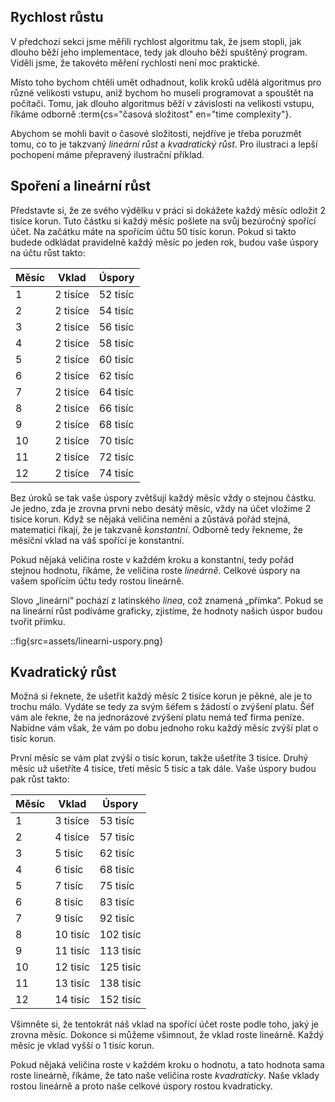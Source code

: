 ## Rychlost růstu

V předchozí sekci jsme měřili rychlost algoritmu tak, že jsem stopli, jak dlouho běží jeho implementace, tedy jak dlouho běží spuštěný program. Viděli jsme, že takovéto měření rychlosti není moc praktické. 

Místo toho bychom chtěli umět odhadnout, kolik kroků udělá algoritmus pro různé velikosti vstupu, aniž bychom ho museli programovat a spouštět na počítači. Tomu, jak dlouho algoritmus běží v závislosti na velikosti vstupu, říkáme odborně :term{cs="časová složitost" en="time complexity"}.

Abychom se mohli bavit o časové složitosti, nejdříve je třeba poruzmět tomu, co to je takzvaný _lineární růst_ a _kvadratický růst_. Pro ilustraci a lepší pochopení máme přepravený ilustrační příklad.

## Spoření a lineární růst

Představte si, že ze svého výdělku v práci si dokážete každý měsíc odložit 2 tisíce korun. Tuto částku si každý měsíc pošlete na svůj bezúročný spořící účet. Na začátku máte na spořícím účtu 50 tisíc korun. Pokud si takto budede odkládat pravidelně každý měsíc po jeden rok, budou vaše úspory na účtu růst takto:

| Měsíc  | Vklad    | Úspory   |
| ------ | ---------| -------- |
| 1      | 2 tisíce | 52 tisíc |
| 2      | 2 tisíce | 54 tisíc |
| 3      | 2 tisíce | 56 tisíc |
| 4      | 2 tisíce | 58 tisíc |
| 5      | 2 tisíce | 60 tisíc |
| 6      | 2 tisíce | 62 tisíc |
| 7      | 2 tisíce | 64 tisíc |
| 8      | 2 tisíce | 66 tisíc |
| 9      | 2 tisíce | 68 tisíc |
| 10     | 2 tisíce | 70 tisíc |
| 11     | 2 tisíce | 72 tisíc |
| 12     | 2 tisíce | 74 tisíc |

Bez úroků se tak vaše úspory zvětšují každý měsíc vždy o stejnou částku. Je jedno, zda je zrovna prvni nebo desátý měsíc, vždy na účet vložíme 2 tisíce korun. Když se nějaká veličina nemění a zůstává pořád stejná, matematici říkají, že je takzvaně _konstantní_. Odborně tedy řekneme, že měsíční vklad na váš spořící je konstantní.

Pokud nějaká veličina roste v každém kroku a konstantní, tedy pořád stejnou hodnotu, říkáme, že veličina roste _lineárně_. Celkové úspory na vašem spořícím účtu tedy rostou lineárně.

Slovo „lineární“ pochází z latinského _linea_, což znamená „přímka“. Pokud se na lineární růst podíváme graficky, zjistíme, že hodnoty našich úspor budou tvořit přímku.

::fig{src=assets/linearni-uspory.png}

## Kvadratický růst

Možná si řeknete, že ušetřit každý měsíc 2 tisíce korun je pěkné, ale je to trochu málo. Vydáte se tedy za svým šéfem s žádostí o zvýšení platu. Šéf vám ale řekne, že na jednorázové zvýšení platu nemá teď firma peníze. Nabídne vám však, že vám po dobu jednoho roku každý měsíc zvýší plat o tisíc korun. 

První měsíc se vám plat zvýší o tisíc korun, takže ušetříte 3 tisíce. Druhý měsíc už ušetříte 4 tisíce, třetí měsíc 5 tisíc a tak dále. Vaše úspory budou pak růst takto:

| Měsíc  | Vklad    | Úspory   |
| ------ | ---------| -------- |
| 1      | 3 tisíce | 53 tisíc |
| 2      | 4 tisíce | 57 tisíc |
| 3      | 5 tisíc  | 62 tisíc |
| 4      | 6 tisíc  | 68 tisíc |
| 5      | 7 tisíc  | 75 tisíc |
| 6      | 8 tisíc  | 83 tisíc |
| 7      | 9 tisíc  | 92 tisíc |
| 8      | 10 tisíc | 102 tisíc |
| 9      | 11 tisíc | 113 tisíc |
| 10     | 12 tisíc | 125 tisíc |
| 11     | 13 tisíc | 138 tisíc |
| 12     | 14 tisíc | 152 tisíc |

Všimněte si, že tentokrát náš vklad na spořící účet roste podle toho, jaký je zrovna měsíc. Dokonce si můžeme všimnout, že vklad roste lineárně. Každý měsíc je vklad vyšší o 1 tisíc korun.

Pokud nějaká veličina roste v každém kroku o hodnotu, a tato hodnota sama roste lineárně, říkáme, že tato naše veličina roste _kvadraticky_. Naše vklady rostou lineárně a proto naše celkové úspory rostou kvadraticky. 



